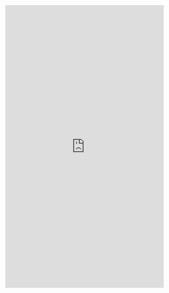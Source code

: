 <iframe height='900' scrolling='no' title='Graph Explorer Try It' src='https://nodely.azurewebsites.net/' frameborder='no' allowtransparency='true' allowfullscreen='true' style='width: 100%;'>See the code: .</iframe>
